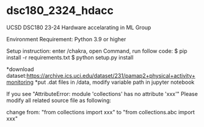# dsc180_2324_hdacc
UCSD DSC180 23-24 Hardware accelarating in ML Group


Environment Requirement: Python 3.9 or higher

Setup instruction:
enter /chakra, open Command, run follow code:
$ pip install -r requirements.txt
$ python setup.py install


*download dataset:https://archive.ics.uci.edu/dataset/231/pamap2+physical+activity+monitoring
*put .dat files in /data, modify variable path in jupyter notebook

If you see "AttributeError: module 'collections' has no attribute 'xxx'"
Please modify all related source file as following:

change from: "from collections import xxx"
to           "from collections.abc import xxx"